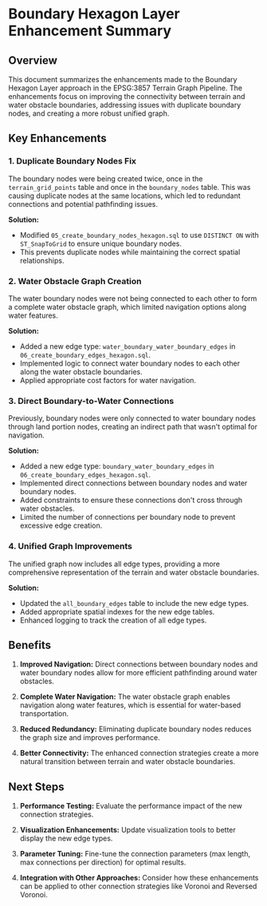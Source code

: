 # Boundary Hexagon Layer Enhancement Summary

## Overview

This document summarizes the enhancements made to the Boundary Hexagon Layer approach in the EPSG:3857 Terrain Graph Pipeline. The enhancements focus on improving the connectivity between terrain and water obstacle boundaries, addressing issues with duplicate boundary nodes, and creating a more robust unified graph.

## Key Enhancements

### 1. Duplicate Boundary Nodes Fix

The boundary nodes were being created twice, once in the `terrain_grid_points` table and once in the `boundary_nodes` table. This was causing duplicate nodes at the same locations, which led to redundant connections and potential pathfinding issues.

**Solution:**
- Modified `05_create_boundary_nodes_hexagon.sql` to use `DISTINCT ON` with `ST_SnapToGrid` to ensure unique boundary nodes.
- This prevents duplicate nodes while maintaining the correct spatial relationships.

### 2. Water Obstacle Graph Creation

The water boundary nodes were not being connected to each other to form a complete water obstacle graph, which limited navigation options along water features.

**Solution:**
- Added a new edge type: `water_boundary_water_boundary_edges` in `06_create_boundary_edges_hexagon.sql`.
- Implemented logic to connect water boundary nodes to each other along the water obstacle boundaries.
- Applied appropriate cost factors for water navigation.

### 3. Direct Boundary-to-Water Connections

Previously, boundary nodes were only connected to water boundary nodes through land portion nodes, creating an indirect path that wasn't optimal for navigation.

**Solution:**
- Added a new edge type: `boundary_water_boundary_edges` in `06_create_boundary_edges_hexagon.sql`.
- Implemented direct connections between boundary nodes and water boundary nodes.
- Added constraints to ensure these connections don't cross through water obstacles.
- Limited the number of connections per boundary node to prevent excessive edge creation.

### 4. Unified Graph Improvements

The unified graph now includes all edge types, providing a more comprehensive representation of the terrain and water obstacle boundaries.

**Solution:**
- Updated the `all_boundary_edges` table to include the new edge types.
- Added appropriate spatial indexes for the new edge tables.
- Enhanced logging to track the creation of all edge types.

## Benefits

1. **Improved Navigation:** Direct connections between boundary nodes and water boundary nodes allow for more efficient pathfinding around water obstacles.

2. **Complete Water Navigation:** The water obstacle graph enables navigation along water features, which is essential for water-based transportation.

3. **Reduced Redundancy:** Eliminating duplicate boundary nodes reduces the graph size and improves performance.

4. **Better Connectivity:** The enhanced connection strategies create a more natural transition between terrain and water obstacle boundaries.

## Next Steps

1. **Performance Testing:** Evaluate the performance impact of the new connection strategies.

2. **Visualization Enhancements:** Update visualization tools to better display the new edge types.

3. **Parameter Tuning:** Fine-tune the connection parameters (max length, max connections per direction) for optimal results.

4. **Integration with Other Approaches:** Consider how these enhancements can be applied to other connection strategies like Voronoi and Reversed Voronoi.

